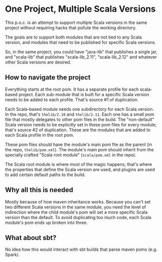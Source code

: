 # One Project, Multiple Scala Versions

This p.o.c. is an attempt to support multiple Scala versions in the same project without
requiring hacks that pollute the working directory.

The goals are to support both modules that are not tied to any Scala version, and modules that
need to be published for specific Scala versions.

So, in the same project, you could have "java-lib" that publishes a single jar, and
"scala-lib" that publishes "scala-lib_2.11", "scala-lib_2.12" and whatever other Scala
versions are desired.

## How to navigate the project

Everything starts at the root pom. It has a separate profile for each scala-based project.
Each sub-module that is built for a specific Scala version needs to be added to each profile.
That's source #1 of duplication.

Each Scala-based module needs one subdirectory for each Scala version. In the repo, that's
`thelib/2.10` and `thelib/2.11`. Each one has a small pom file that mostly delegates to other
pom files in the build. The "non-default" Scala version needs to be explicitly set in these
pom files for every module; that's source #2 of duplication. These are the modules that are
added to each Scala profile in the root pom.

These pom files should have the module's main pom file as the parent (in the repo,
`thelib/pom.xml`). The module's main pom should inherit from the specially crafted
"Scala root module" (`scala/pom.xml` in the repo).

The Scala root module is where most of the magic happens; that's where the properties that
define the Scala version are used, and plugins are used to add certain default paths to the
build.

## Why all this is needed

Mostly because of how maven inheritance works. Because you can't set two different Scala
versions in the same module, you need the level of indirection where the child module's
pom will set a more specific Scala version than the default. To avoid duplicating too much
code, each Scala module's pom ends up broken into three.

## What about sbt?

No idea how this would interact with sbt builds that parse maven poms (e.g. Spark).

